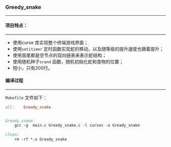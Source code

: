 ### Greedy_snake

---

#### 项目特点：

---

- 使用curse 库实现整个终端游戏界面；
- 使用`setitimer` 定时函数实现蛇的移动，以及随等级的提升速度也跟着提升；
- 使用首尾都是空节点的双向链表来表示蛇结构；
- 使用随机种子`srand` 函数，随机初始化蛇和食物的位置；
- 短小，只有200行。

#### 编译过程

---

`Makefile` 文件如下：

```makefile
all:	Gready_snake


Gready_snake:
	gcc -g  main.c Greedy_snake.c -l curses -o Gready_snake

clean:
	rm -rf *.o Gready_snake
```
